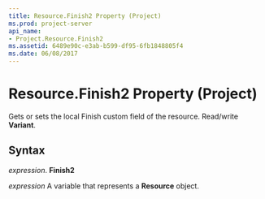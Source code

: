 ```yaml
---
title: Resource.Finish2 Property (Project)
ms.prod: project-server
api_name:
- Project.Resource.Finish2
ms.assetid: 6489e90c-e3ab-b599-df95-6fb1848805f4
ms.date: 06/08/2017
---
```



# Resource.Finish2 Property (Project)

Gets or sets the local Finish custom field of the resource. Read/write **Variant**.


## Syntax

 _expression_. **Finish2**

 _expression_ A variable that represents a **Resource** object.


